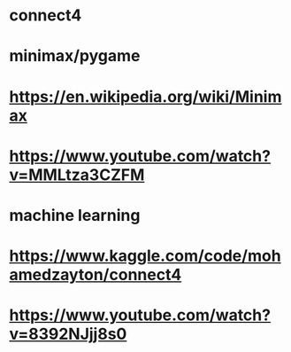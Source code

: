 # connect4

# minimax/pygame
# https://en.wikipedia.org/wiki/Minimax
# https://www.youtube.com/watch?v=MMLtza3CZFM

# machine learning
# https://www.kaggle.com/code/mohamedzayton/connect4
# https://www.youtube.com/watch?v=8392NJjj8s0